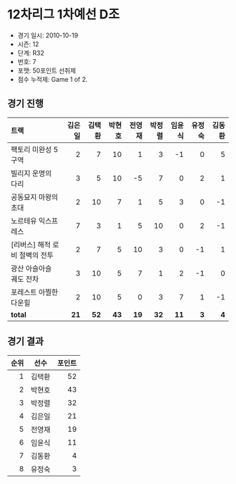 # 12차리그 1차예선 D조

- 경기 일시: 2010-10-19
- 시즌: 12
- 단계: R32
- 번호: 7
- 포맷: 50포인트 선취제
- 점수 누적제: Game 1 of 2.





## 경기 진행

| 트랙 | 김은일 | 김택환 | 박현호 | 전영재 | 박정렬 | 임윤식 | 유정숙 | 김동환 |
|:---|---:|---:|---:|---:|---:|---:|---:|---:|
| 팩토리 미완성 5구역 | 2 | 7 | 10 | 1 | 3 | -1 | 0 | 5 |
| 빌리지 운명의 다리 | 3 | 5 | 10 | -5 | 7 | 0 | 2 | 1 |
| 공동묘지 마왕의 초대 | 2 | 10 | 7 | 1 | 5 | 3 | 0 | -1 |
| 노르테유 익스프레스 | 7 | 3 | 1 | 5 | 10 | 0 | 2 | -1 |
| [리버스] 해적 로비 절벽의 전투 | 2 | 7 | 5 | 10 | 3 | 0 | -1 | 1 |
| 광산 아슬아슬 궤도 전차 | 3 | 10 | 5 | 7 | 1 | 2 | -1 | 0 |
| 포레스트 아찔한 다운힐 | 2 | 10 | 5 | 0 | 3 | 7 | 1 | -1 |
| __total__ | __21__ | __52__ | __43__ | __19__ | __32__ | __11__ | __3__ | __4__ |




## 경기 결과

| 순위 | 선수 | 포인트 |
|---:|:---:|---:|
| 1 | 김택환 | 52 |
| 2 | 박현호 | 43 |
| 3 | 박정렬 | 32 |
| 4 | 김은일 | 21 |
| 5 | 전영재 | 19 |
| 6 | 임윤식 | 11 |
| 7 | 김동환 | 4 |
| 8 | 유정숙 | 3 |

